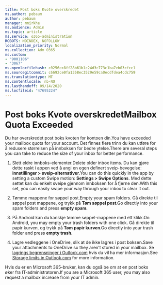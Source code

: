 ```yaml
---
title: Post boks Kvote overskredet
ms.author: pebaum
author: pebaum
manager: mnirkhe
ms.audience: Admin
ms.topic: article
ms.service: o365-administration
ROBOTS: NOINDEX, NOFOLLOW
localization_priority: Normal
ms.collection: Adm_O365
ms.custom:
- "9001106"
- "3067"
ms.openlocfilehash: c0256ec8ff28b61b1c24d3c773c1ba7eb03cfcc1
ms.sourcegitcommit: c6692ce0fa1358ec3529e59ca0ecdfdea4cdc759
ms.translationtype: MT
ms.contentlocale: nb-NO
ms.lasthandoff: 09/14/2020
ms.locfileid: "47695224"
---
```

# <a name="mailbox-quota-exceeded"></a><span data-ttu-id="1e16a-102">Post boks Kvote overskredet</span><span class="sxs-lookup"><span data-stu-id="1e16a-102">Mailbox Quota Exceeded</span></span>

<span data-ttu-id="1e16a-103">Du har overskredet post boks kvoten for kontoen din.</span><span class="sxs-lookup"><span data-stu-id="1e16a-103">You have exceeded your mailbox quota for your account.</span></span> <span data-ttu-id="1e16a-104">Det finnes flere trinn du kan utføre for å redusere størrelsen på innboksen for bedre ytelse.</span><span class="sxs-lookup"><span data-stu-id="1e16a-104">There are several steps you can take to reduce the size of your inbox for better performance.</span></span>

1. <span data-ttu-id="1e16a-105">Slett eldre innboks-elementer.</span><span class="sxs-lookup"><span data-stu-id="1e16a-105">Delete older inbox items.</span></span> <span data-ttu-id="1e16a-106">Du kan gjøre dette raskt i appen ved å angi en egen definert sveip-bevegelse: **innstillinger > sveip-alternativer**.</span><span class="sxs-lookup"><span data-stu-id="1e16a-106">You can do this quickly in the app by setting a custom Swipe motion: **Settings > Swipe Options**.</span></span> <span data-ttu-id="1e16a-107">Med dette settet kan du enkelt sveipe gjennom innboksen for å fjerne den.</span><span class="sxs-lookup"><span data-stu-id="1e16a-107">With this set, you can easily swipe your way through your inbox to clear it out.</span></span>

2. <span data-ttu-id="1e16a-108">Tømme mappene for søppel post.</span><span class="sxs-lookup"><span data-stu-id="1e16a-108">Empty your spam folders.</span></span> <span data-ttu-id="1e16a-109">Gå direkte til søppel post mappene, og trykk på **Tøm søppel post**.</span><span class="sxs-lookup"><span data-stu-id="1e16a-109">Go directly into your spam folders and press **empty spam**.</span></span>

3. <span data-ttu-id="1e16a-110">På Android kan du kanskje tømme søppel-mappene med ett klikk.</span><span class="sxs-lookup"><span data-stu-id="1e16a-110">On Android, you may empty your trash folders with one click.</span></span> <span data-ttu-id="1e16a-111">Gå direkte til papir kurven, og trykk på **Tøm papir kurven**.</span><span class="sxs-lookup"><span data-stu-id="1e16a-111">Go directly into your trash folder and press **empty trash**.</span></span> 

4. <span data-ttu-id="1e16a-112">Lagre vedleggene i OneDrive, slik at de ikke lagres i post boksen.</span><span class="sxs-lookup"><span data-stu-id="1e16a-112">Save your attachments to OneDrive so they aren't stored in your mailbox.</span></span> <span data-ttu-id="1e16a-113">Se [lagrings begrensninger i Outlook.com](https://support.office.com/article/storage-limits-in-outlook-com-7ac99134-69e5-4619-ac0b-2d313bba5e9e) hvis du vil ha mer informasjon.</span><span class="sxs-lookup"><span data-stu-id="1e16a-113">See [Storage limits in Outlook.com](https://support.office.com/article/storage-limits-in-outlook-com-7ac99134-69e5-4619-ac0b-2d313bba5e9e) for more information.</span></span> 

<span data-ttu-id="1e16a-114">Hvis du er en Microsoft 365-bruker, kan du også be om at en post boks øker fra IT-administratoren.</span><span class="sxs-lookup"><span data-stu-id="1e16a-114">If you are a Microsoft 365 user, you may also request a mailbox increase from your IT admin.</span></span>